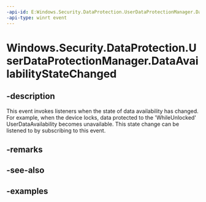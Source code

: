 ```yaml
---
-api-id: E:Windows.Security.DataProtection.UserDataProtectionManager.DataAvailabilityStateChanged
-api-type: winrt event
---
```


<!-- Event syntax.
public event TypedEventHandler DataAvailabilityStateChanged<UserDataProtectionManager, UserDataAvailabilityStateChangedEventArgs>
-->

# Windows.Security.DataProtection.UserDataProtectionManager.DataAvailabilityStateChanged

## -description
This event invokes listeners when the state of data availability has changed. For example, when the device locks, data protected to the 'WhileUnlocked' UserDataAvailability becomes unavailable. This state change can be listened to by subscribing to this event.

## -remarks

## -see-also

## -examples

